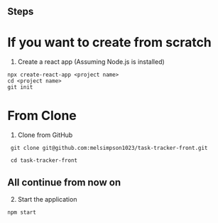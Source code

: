 ## Steps

# If you want to create from scratch

1. Create a react app (Assuming Node.js is installed)

```
npx create-react-app <project name>
cd <project name>
git init

```

# From Clone

1. Clone from GitHub

```
 git clone git@github.com:melsimpson1023/task-tracker-front.git

 cd task-tracker-front
```

## All continue from now on

2. Start the application

```
npm start
```
